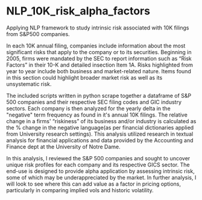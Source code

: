 # NLP_10K_risk_alpha_factors
Applying NLP framework to study intrinsic risk associated with 10K filings from S&amp;P500 companies.  

In each 10K annual filing, companies include information about the most significant risks that apply to the company or to its securities. Beginning in 2005, firms were mandated by the SEC to report information such as “Risk Factors” in their 10-K and detailed insection Item 1A.  Risks highlighted from year to year include both business and market-related nature.  Items found in this section could highlight broader market risk as well as its unsystematic risk. 

The included scripts written in python scrape together a dataframe of S&P 500 companies and their respective SEC filing codes and GIC industry sectors.  Each company is then analyzed for the yearly delta in the "negative" term frequency as found in it's annual 10K filings.  The relative change in a firms' “riskiness” of its business and/or industry is calculated as the % change in the negative language(as per financial dictionaries applied from University research settings).  This analysis utilized research in textual analysis for financial applications and data provided by the Accounting and Finance dept at the University of Notre Dame.  

In this analysis, I reviewed the S&P 500 companies and sought to uncover unique risk profiles for each company and its respective GICS sector.  The end-use is designed to provide alpha application by assessing intrinsic risk, some of which may be underappreciated by the market.  In further analysis, I will look to see where this can add value as a factor in pricing options, particularly in comparing implied vols and historic volatility. 

